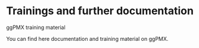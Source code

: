 # Trainings and further documentation
ggPMX training material

You can find here documentation and training material on ggPMX.
